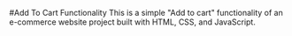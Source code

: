 #Add To Cart Functionality
This is a simple "Add to cart" functionality of an e-commerce website project built with HTML, CSS, and JavaScript.
